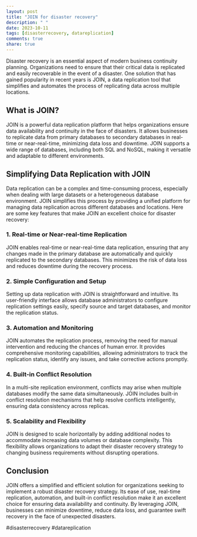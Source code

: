 ```yaml
---
layout: post
title: "JOIN for disaster recovery"
description: " "
date: 2023-10-11
tags: [disasterrecovery, datareplication]
comments: true
share: true
---
```


Disaster recovery is an essential aspect of modern business continuity planning. Organizations need to ensure that their critical data is replicated and easily recoverable in the event of a disaster. One solution that has gained popularity in recent years is JOIN, a data replication tool that simplifies and automates the process of replicating data across multiple locations.

## What is JOIN?

JOIN is a powerful data replication platform that helps organizations ensure data availability and continuity in the face of disasters. It allows businesses to replicate data from primary databases to secondary databases in real-time or near-real-time, minimizing data loss and downtime. JOIN supports a wide range of databases, including both SQL and NoSQL, making it versatile and adaptable to different environments.

## Simplifying Data Replication with JOIN

Data replication can be a complex and time-consuming process, especially when dealing with large datasets or a heterogeneous database environment. JOIN simplifies this process by providing a unified platform for managing data replication across different databases and locations. Here are some key features that make JOIN an excellent choice for disaster recovery:

### 1. Real-time or Near-real-time Replication

JOIN enables real-time or near-real-time data replication, ensuring that any changes made in the primary database are automatically and quickly replicated to the secondary databases. This minimizes the risk of data loss and reduces downtime during the recovery process.

### 2. Simple Configuration and Setup

Setting up data replication with JOIN is straightforward and intuitive. Its user-friendly interface allows database administrators to configure replication settings easily, specify source and target databases, and monitor the replication status.

### 3. Automation and Monitoring

JOIN automates the replication process, removing the need for manual intervention and reducing the chances of human error. It provides comprehensive monitoring capabilities, allowing administrators to track the replication status, identify any issues, and take corrective actions promptly.

### 4. Built-in Conflict Resolution

In a multi-site replication environment, conflicts may arise when multiple databases modify the same data simultaneously. JOIN includes built-in conflict resolution mechanisms that help resolve conflicts intelligently, ensuring data consistency across replicas.

### 5. Scalability and Flexibility

JOIN is designed to scale horizontally by adding additional nodes to accommodate increasing data volumes or database complexity. This flexibility allows organizations to adapt their disaster recovery strategy to changing business requirements without disrupting operations.

## Conclusion

JOIN offers a simplified and efficient solution for organizations seeking to implement a robust disaster recovery strategy. Its ease of use, real-time replication, automation, and built-in conflict resolution make it an excellent choice for ensuring data availability and continuity. By leveraging JOIN, businesses can minimize downtime, reduce data loss, and guarantee swift recovery in the face of unexpected disasters.

#disasterrecovery #datareplication